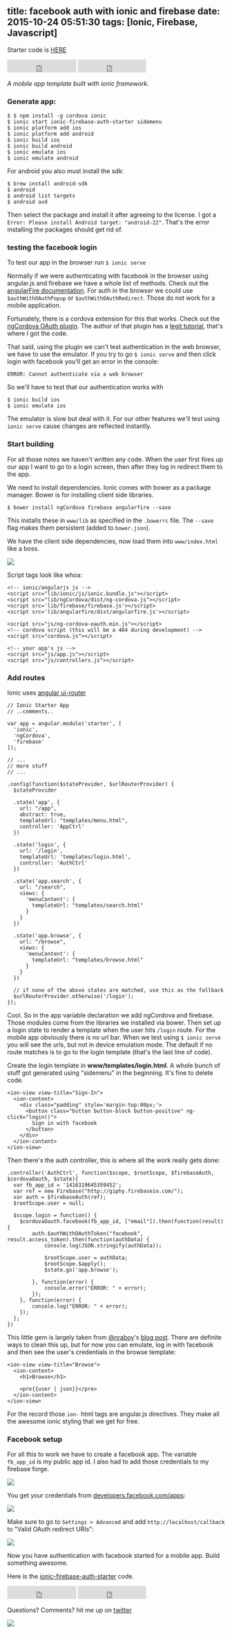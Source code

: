 title: facebook auth with ionic and firebase
date: 2015-10-24 05:51:30
tags: [Ionic, Firebase, Javascript]
---

Starter code is [HERE](https://github.com/jasonshark/ionic-firebase-auth-starter)

<!-- more -->

<iframe src="https://ghbtns.com/github-btn.html?user=jasonshark&repo=ionic-firebase-auth-starter&type=star&count=true&size=large" frameborder="0" scrolling="0" width="160px" height="30px"></iframe>

<iframe src="https://ghbtns.com/github-btn.html?user=jasonshark&repo=ionic-firebase-auth-starter&type=fork&count=true&size=large" frameborder="0" scrolling="0" width="158px" height="30px"></iframe>

<i>A mobile app template built with ionic framework.</i>

### Generate app: 
```
$ $ npm install -g cordova ionic
$ ionic start ionic-firebase-auth-starter sidemenu
$ ionic platform add ios
$ ionic platform add android
$ ionic build ios
$ ionic build android
$ ionic emulate ios
$ ionic emulate android
```

For android you also must install the sdk: 
```
$ brew install android-sdk
$ android
$ android list targets
$ android avd
```

Then select the package and install it after agreeing to the license. I got a `Error: Please install Android target: "android-22"`. That's the error installing the packages should get rid of.


### testing the facebook login

To test our app in the browser run `$ ionic serve`

Normally if we were authenticating with facebook in the browser using angular.js and firebase we have a whole list of methods. Check out the [angularFire documentation](https://www.firebase.com/docs/web/libraries/angular/api.html). For auth in the browser we could use `$authWithOAuthPopup` or `$authWithOAuthRedirect`. Those do not work for a mobile application.


Fortunately, there is a cordova extension for this that works. Check out the [ngCordova OAuth plugin](http://ngcordova.com/docs/plugins/oauth/). The author of that plugin has a [legit tutorial](https://blog.nraboy.com/2015/03/sign-into-firebase-with-facebook-using-ionic-framework/), that's where I got the code.

That said, using the plugin we can't test authentication in the web browser, we have to use the emulator. If you try to go `$ ionic serve` and then click login with facebook you'll get an error in the console:

`ERROR: Cannot authenticate via a web browser`

So we'll have to test that our authentication works with 

```
$ ionic build ios
$ ionic emulate ios
```

The emulator is slow but deal with it. For our other features we'll test using `ionic serve` cause changes are reflected instantly.

### Start building

For all those notes we haven't written any code. When the user first fires up our app I want to go to a login screen, then after they log in redirect them to the app.

We need to install dependencies. Ionic comes with bower as a package manager. Bower is for installing client side libraries. 

```
$ bower install ngCordova firebase angularfire --save
```

This installs these in `www/lib` as specified in the `.bowerrc` file. The `--save` flag makes them persistent (added to `bower.json`).

We have the client side dependencies, now load them into `www/index.html` like a boss.

![](http://media.giphy.com/media/GPZJLuaiexcIg/giphy.gif)

Script tags look like whoa:

```
<!-- ionic/angularjs js -->
<script src="lib/ionic/js/ionic.bundle.js"></script>
<script src="lib/ngCordova/dist/ng-cordova.js"></script>
<script src='lib/firebase/firebase.js'></script>
<script src='lib/angularfire/dist/angularfire.js'></script>

<script src="js/ng-cordova-oauth.min.js"></script>
<!-- cordova script (this will be a 404 during development) -->
<script src="cordova.js"></script>

<!-- your app's js -->
<script src="js/app.js"></script>
<script src="js/controllers.js"></script>
```

### Add routes

Ionic uses [angular ui-router](https://github.com/angular-ui/ui-router/wiki)

```
// Ionic Starter App
// ..comments..

var app = angular.module('starter', [
  'ionic', 
  'ngCordova',
  'firebase'
]);

// ...
// more stuff
// ...

.config(function($stateProvider, $urlRouterProvider) {
  $stateProvider

  .state('app', {
    url: "/app",
    abstract: true,
    templateUrl: "templates/menu.html",
    controller: 'AppCtrl'
  })

  .state('login', {
    url: '/login',
    templateUrl: 'templates/login.html',
    controller: 'AuthCtrl'
  })

  .state('app.search', {
    url: "/search",
    views: {
      'menuContent': {
        templateUrl: "templates/search.html"
      }
    }
  })

  .state('app.browse', {
    url: "/browse",
    views: {
      'menuContent': {
        templateUrl: "templates/browse.html"
      }
    }
  })

  // if none of the above states are matched, use this as the fallback
  $urlRouterProvider.otherwise('/login');
});
```

Cool. So in the app variable declaration we add ngCordova and firebase. Those modules come from the libraries we installed via bower. Then set up a login state to render a template when the user hits `/login` route. For the mobile app obviously there is no url bar. When we test using `$ ionic serve` you will see the urls, but not in device emulation mode. The default if no route matches is to go to the login template (that's the last line of code).

Create the login template in **www/templates/login.html**. A whole bunch of stuff got generated using "sidemenu" in the beginning. It's fine to delete code.

```
<ion-view view-title="Sign-In">
  <ion-content>
    <div class="padding" style='margin-top:80px;'>
      <button class="button button-block button-positive" ng-click="login()">
        Sign in with facebook
      </button>
    </div>
  </ion-content>
</ion-view>
```

Then there's the auth controller, this is where all the work really gets done:

```
.controller('AuthCtrl', function($scope, $rootScope, $firebaseAuth, $cordovaOauth, $state){
  var fb_app_id = '1416319645359452';
  var ref = new Firebase("http://giphy.firebaseio.com/");
  var auth = $firebaseAuth(ref);
  $rootScope.user = null;

  $scope.login = function() {
    $cordovaOauth.facebook(fb_app_id, ["email"]).then(function(result) {
        auth.$authWithOAuthToken("facebook", result.access_token).then(function(authData) {
            console.log(JSON.stringify(authData));
            
            $rootScope.user = authData;
            $rootScope.$apply();
            $state.go('app.browse');

        }, function(error) {
            console.error("ERROR: " + error);
        });
    }, function(error) {
        console.log("ERROR: " + error);
    });
  };
})
```

This little gem is largely taken from [@nraboy](https://twitter.com/nraboy)'s [blog post](https://blog.nraboy.com/2015/03/sign-into-firebase-with-facebook-using-ionic-framework/). There are definite ways to clean this up, but for now you can emulate, log in with facebook and then see the user's credentials in the browse template:

```
<ion-view view-title="Browse">
  <ion-content>
    <h1>Browse</h1>

    <pre{{user | json}}</pre>
  </ion-content>
</ion-view>
```

For the record those `ion-` html tags are angular.js directives. They make all the awesome ionic styling that we get for free.

### Facebook setup

For all this to work we have to create a facebook app. The variable `fb_app_id` is my public app id. I also had to add those credentials to my firebase forge.

![](/content/images/2015/06/Screen-Shot-2015-06-02-at-10-19-02-AM.png)

You get your credentials from [developers.facebook.com/apps](https://developers.facebook.com/apps):

![](/content/images/2015/06/Screen-Shot-2015-06-02-at-10-20-23-AM.png)

Make sure to go to `Settings > Advanced` and add `http://localhost/callback` to "Valid OAuth redirect URIs":

![](/content/images/2015/06/Screen-Shot-2015-06-02-at-10-23-03-AM.png)

Now you have authentication with facebook started for a mobile app. Build something awesome.

Here is the [ionic-firebase-auth-starter](https://github.com/jasonshark/ionic-firebase-auth-starter) code.

<iframe src="https://ghbtns.com/github-btn.html?user=jasonshark&repo=ionic-firebase-auth-starter&type=star&count=true&size=large" frameborder="0" scrolling="0" width="160px" height="30px"></iframe>

<iframe src="https://ghbtns.com/github-btn.html?user=jasonshark&repo=ionic-firebase-auth-starter&type=fork&count=true&size=large" frameborder="0" scrolling="0" width="158px" height="30px"></iframe>


Questions? Comments? hit me up on [twitter](https://twitter.com/cleechtech)

![](http://media.giphy.com/media/9uBX8yeCP2Lmg/giphy.gif)